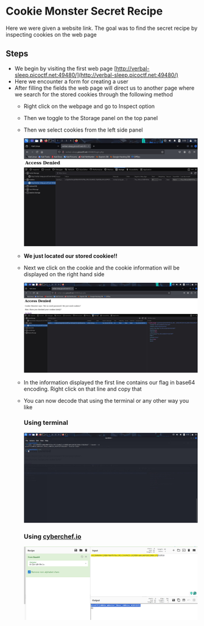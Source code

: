 # Cookie Monster Secret Recipe

Here we were given a website link. The goal was to find the secret recipe by inspecting cookies on the web page

## Steps
- We begin by visiting the first web page [http://verbal-sleep.picoctf.net:49480/](http://verbal-sleep.picoctf.net:49480/)
- Here we encounter a form for creating a user 
- After filling the fields the web page will direct us to another page where we search for the stored cookies through the following method
    - Right click on the webpage and go to Inspect option
    - Then we toggle to the Storage panel on the top panel 
    - Then we select cookies from the left side panel 

        ![Alt text](IMAGES/Cookie_Monster(1).png.jpeg)

    - **We just located our stored cookiee!!**
    - Next we click on the cookie and the cookie information will be displayed on the right hand side

        ![Alt text](IMAGES/Cookie_Monster(2).png.jpeg)

    - In the information displayed the first line contains our flag in base64 encoding. Right click on that line and copy that 
    - You can now decode that using the terminal or any other way you like

        ### Using terminal

        ![Alt text](IMAGES/Cookie_Monster(3).jpeg)

        ### Using [cyberchef.io](https://cyberchef.io/)
        ![Alt text](IMAGES/Cookie_Monster(4).png.png)


